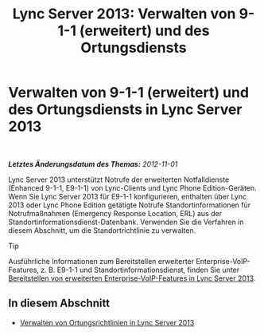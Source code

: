 ﻿---
title: 'Lync Server 2013: Verwalten von 9-1-1 (erweitert) und des Ortungsdiensts'
TOCTitle: Verwalten von 9-1-1 (erweitert) und des Ortungsdiensts
ms:assetid: 307c5aeb-9917-46a2-a95d-de30dea27beb
ms:mtpsurl: https://technet.microsoft.com/de-de/library/JJ688012(v=OCS.15)
ms:contentKeyID: 49890687
ms.date: 05/19/2016
mtps_version: v=OCS.15
ms.translationtype: HT
---

# Verwalten von 9-1-1 (erweitert) und des Ortungsdiensts in Lync Server 2013

 

_**Letztes Änderungsdatum des Themas:** 2012-11-01_

Lync Server 2013 unterstützt Notrufe der erweiterten Notfalldienste (Enhanced 9-1-1, E9-1-1) von Lync-Clients und Lync Phone Edition-Geräten. Wenn Sie Lync Server 2013 für E9-1-1 konfigurieren, enthalten über Lync 2013 oder Lync Phone Edition getätigte Notrufe Standortinformationen für Notrufmaßnahmen (Emergency Response Location, ERL) aus der Standortinformationsdienst-Datenbank. Verwenden Sie die Verfahren in diesem Abschnitt, um die Standortrichtlinie zu verwalten.


> [!TIP]
> Ausführliche Informationen zum Bereitstellen erweiterter Enterprise-VoIP-Features, z.&nbsp;B. E9-1-1 und Standortinformationsdienst, finden Sie unter <A href="lync-server-2013-deploying-advanced-enterprise-voice-features.md">Bereitstellen von erweiterten Enterprise-VoIP-Features in Lync Server 2013</A>.



## In diesem Abschnitt

  - [Verwalten von Ortungsrichtlinien in Lync Server 2013](lync-server-2013-managing-location-policy.md)

